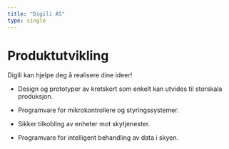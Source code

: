 ```yaml
---
title: "Digili AS"
type: single
---
```


# Produktutvikling

Digili kan hjelpe deg å realisere dine ideer!

* Design og prototyper av kretskort som enkelt kan utvides til storskala produksjon.

* Programvare for mikrokontrollere og styringssystemer.

* Sikker tilkobling av enheter mot skytjenester.

* Programvare for intelligent behandling av data i skyen.
